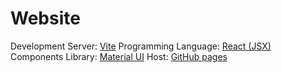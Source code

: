# Website

Development Server: [Vite](https://vitejs.dev/)
Programming Language: [React (JSX)](https://react.dev/)
Components Library: [Material UI](https://mui.com/)
Host: [GitHub pages](https://docs.github.com/pages)

